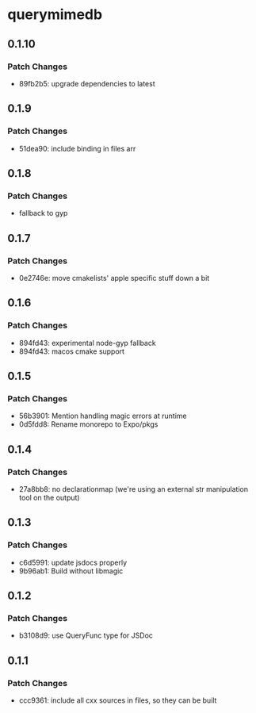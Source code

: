 # querymimedb

## 0.1.10

### Patch Changes

- 89fb2b5: upgrade dependencies to latest

## 0.1.9

### Patch Changes

- 51dea90: include binding in files arr

## 0.1.8

### Patch Changes

- fallback to gyp

## 0.1.7

### Patch Changes

- 0e2746e: move cmakelists' apple specific stuff down a bit

## 0.1.6

### Patch Changes

- 894fd43: experimental node-gyp fallback
- 894fd43: macos cmake support

## 0.1.5

### Patch Changes

- 56b3901: Mention handling magic errors at runtime
- 0d5fdd8: Rename monorepo to Expo/pkgs

## 0.1.4

### Patch Changes

- 27a8bb8: no declarationmap (we're using an external str manipulation tool on the output)

## 0.1.3

### Patch Changes

- c6d5991: update jsdocs properly
- 9b96ab1: Build without libmagic

## 0.1.2

### Patch Changes

- b3108d9: use QueryFunc type for JSDoc

## 0.1.1

### Patch Changes

- ccc9361: include all cxx sources in files, so they can be built
